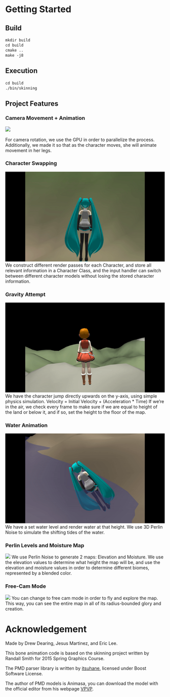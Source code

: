 # Getting Started

## Build
```
mkdir build
cd build
cmake ..
make -j8
```

## Execution
```
cd build
./bin/skinning
```

## Project Features

<a id="camera"></a>
### Camera Movement + Animation
<a href="#camera"><img src="/assets/gifs/animationcamera.gif"/></a>

For camera rotation, we use the GPU in order to parallelize the process.
Additionally, we made it so that as the character moves, she will animate movement in her legs.

<a id="characterswapping"></a>
### Character Swapping
<a href="#characterswapping"><img src="/assets/gifs/character_swap.gif"/></a>
We construct different render passes for each Character, and store all relevant information in a Character Class, and the input handler can switch between different character models without losing the stored character information.

<a id="gravity"></a>
### Gravity Attempt
<a href="#gravity"><img src="/assets/gifs/gravity-1.gif"/></a>
We have the character jump directly upwards on the y-axis, using simple physics simulation.
Velocity = Initial Velocity + (Acceleration * Time)
If we’re in the air, we check every frame to make sure if we are equal to height of the land or below it, and if so, set the height to the floor of the map.

<a id="water"></a>
### Water Animation
<a href="#water"><img src="/assets/gifs/water-1.gif"/></a>
We have a set water level and render water at that height.
We use 3D Perlin Noise to simulate the shifting tides of the water.

<a id="perlinlevels"></a>
### Perlin Levels and Moisture Map
<a href="#perlinlevels"><img src="/assets/gifs/water2snow-1.gif"/></a>
We use Perlin Noise to generate 2 maps: Elevation and Moisture.
We use the elevation values to determine what height the map will be, and use the elevation and moisture values in order to determine different biomes, represented by a blended color.

<a id="freecam"></a>
### Free-Cam Mode
<a href="#freecam"><img src="/assets/gifs/fps_mode-2.gif"/></a>
You can change to free cam mode in order to fly and explore the map. This way, you can see the entire map in all of its radius-bounded glory and creation.

# Acknowledgement 

Made by Drew Dearing, Jesus Martinez, and Eric Lee.

This bone animation code is based on the skinning project written by
Randall Smith for 2015 Spring Graphics Course.

The PMD parser library is written by
[itsuhane](https://github.com/itsuhane/libmmd), licensed under Boost Software
License.

The author of PMD models is Animasa, you can download the model with the
official editor from his webpage [VPVP](http://www.geocities.jp/higuchuu4/index_e.htm).
